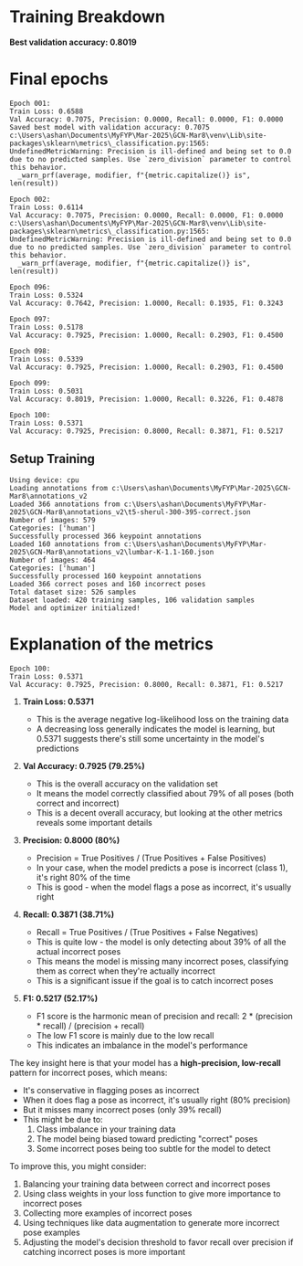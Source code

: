 # Training Breakdown

__Best validation accuracy: 0.8019__


# Final epochs
```
Epoch 001:
Train Loss: 0.6588
Val Accuracy: 0.7075, Precision: 0.0000, Recall: 0.0000, F1: 0.0000
Saved best model with validation accuracy: 0.7075
c:\Users\ashan\Documents\MyFYP\Mar-2025\GCN-Mar8\venv\Lib\site-packages\sklearn\metrics\_classification.py:1565: UndefinedMetricWarning: Precision is ill-defined and being set to 0.0 due to no predicted samples. Use `zero_division` parameter to control this behavior.
  _warn_prf(average, modifier, f"{metric.capitalize()} is", len(result))

Epoch 002:
Train Loss: 0.6114
Val Accuracy: 0.7075, Precision: 0.0000, Recall: 0.0000, F1: 0.0000
c:\Users\ashan\Documents\MyFYP\Mar-2025\GCN-Mar8\venv\Lib\site-packages\sklearn\metrics\_classification.py:1565: UndefinedMetricWarning: Precision is ill-defined and being set to 0.0 due to no predicted samples. Use `zero_division` parameter to control this behavior.
  _warn_prf(average, modifier, f"{metric.capitalize()} is", len(result))
  
Epoch 096:
Train Loss: 0.5324
Val Accuracy: 0.7642, Precision: 1.0000, Recall: 0.1935, F1: 0.3243

Epoch 097:
Train Loss: 0.5178
Val Accuracy: 0.7925, Precision: 1.0000, Recall: 0.2903, F1: 0.4500

Epoch 098:
Train Loss: 0.5339
Val Accuracy: 0.7925, Precision: 1.0000, Recall: 0.2903, F1: 0.4500

Epoch 099:
Train Loss: 0.5031
Val Accuracy: 0.8019, Precision: 1.0000, Recall: 0.3226, F1: 0.4878

Epoch 100:
Train Loss: 0.5371
Val Accuracy: 0.7925, Precision: 0.8000, Recall: 0.3871, F1: 0.5217
```

## Setup Training
```
Using device: cpu
Loading annotations from c:\Users\ashan\Documents\MyFYP\Mar-2025\GCN-Mar8\annotations_v2
Loaded 366 annotations from c:\Users\ashan\Documents\MyFYP\Mar-2025\GCN-Mar8\annotations_v2\t5-sherul-300-395-correct.json
Number of images: 579
Categories: ['human']
Successfully processed 366 keypoint annotations
Loaded 160 annotations from c:\Users\ashan\Documents\MyFYP\Mar-2025\GCN-Mar8\annotations_v2\lumbar-K-1.1-160.json
Number of images: 464
Categories: ['human']
Successfully processed 160 keypoint annotations
Loaded 366 correct poses and 160 incorrect poses
Total dataset size: 526 samples
Dataset loaded: 420 training samples, 106 validation samples
Model and optimizer initialized!
```
# Explanation of the metrics
```
Epoch 100:
Train Loss: 0.5371
Val Accuracy: 0.7925, Precision: 0.8000, Recall: 0.3871, F1: 0.5217
```

1. **Train Loss: 0.5371**
   - This is the average negative log-likelihood loss on the training data
   - A decreasing loss generally indicates the model is learning, but 0.5371 suggests there's still some uncertainty in the model's predictions

2. **Val Accuracy: 0.7925 (79.25%)**
   - This is the overall accuracy on the validation set
   - It means the model correctly classified about 79% of all poses (both correct and incorrect)
   - This is a decent overall accuracy, but looking at the other metrics reveals some important details

3. **Precision: 0.8000 (80%)**
   - Precision = True Positives / (True Positives + False Positives)
   - In your case, when the model predicts a pose is incorrect (class 1), it's right 80% of the time
   - This is good - when the model flags a pose as incorrect, it's usually right

4. **Recall: 0.3871 (38.71%)**
   - Recall = True Positives / (True Positives + False Negatives)
   - This is quite low - the model is only detecting about 39% of all the actual incorrect poses
   - This means the model is missing many incorrect poses, classifying them as correct when they're actually incorrect
   - This is a significant issue if the goal is to catch incorrect poses

5. **F1: 0.5217 (52.17%)**
   - F1 score is the harmonic mean of precision and recall: 2 * (precision * recall) / (precision + recall)
   - The low F1 score is mainly due to the low recall
   - This indicates an imbalance in the model's performance

The key insight here is that your model has a **high-precision, low-recall** pattern for incorrect poses, which means:
- It's conservative in flagging poses as incorrect
- When it does flag a pose as incorrect, it's usually right (80% precision)
- But it misses many incorrect poses (only 39% recall)
- This might be due to:
  1. Class imbalance in your training data
  2. The model being biased toward predicting "correct" poses
  3. Some incorrect poses being too subtle for the model to detect

To improve this, you might consider:
1. Balancing your training data between correct and incorrect poses
2. Using class weights in your loss function to give more importance to incorrect poses
3. Collecting more examples of incorrect poses
4. Using techniques like data augmentation to generate more incorrect pose examples
5. Adjusting the model's decision threshold to favor recall over precision if catching incorrect poses is more important
